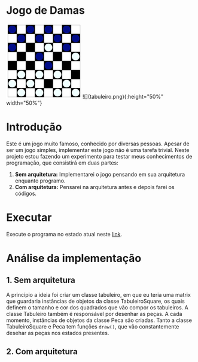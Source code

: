 
# Jogo de Damas
<img src="tabuleiro.png" width="200" height="200">
![](tabuleiro.png){:height="50%" width="50%"} 

# Introdução

Este é um jogo muito famoso, conhecido por diversas pessoas. Apesar de ser um jogo simples, implementar este jogo não é uma tarefa trivial.
Neste projeto estou fazendo um experimento para testar meus conhecimentos de programação, que consistirá em duas partes:
1) **Sem arquitetura:** Implementarei o jogo pensando em sua arquitetura enquanto programo.
2) **Com arquitetura:** Pensarei na arquitetura antes e depois farei os códigos.

# Executar

Execute o programa no estado atual neste [link](edupinhata.github.io/proj/programandoemminutos/07.damas/damas-completo.html).

# Análise da implementação

## 1. Sem arquitetura

A princípio a ideia foi criar um classe tabuleiro, em que eu teria uma matrix que guardaria instâncias de objetos da classe TabuleiroSquare, os quais definem o tamanho e cor dos quadrados que vão compor os tabuleiros.
A classe Tabuleiro também é responsável por desenhar as peças. A cada momento, instâncias de objetos da classe Peca são criadas. Tanto a classe TabuleiroSquare e Peca tem funções `draw()`, que vão constantemente desehar as peças nos estados presentes.

## 2. Com arquitetura


